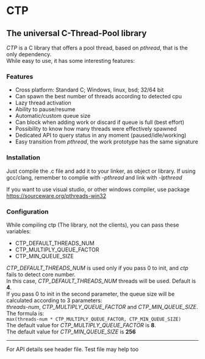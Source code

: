 # CTP
## The universal C-Thread-Pool library

*CTP* is a C library that offers a pool thread, based on _pthread_, that is the only dependency.\
While easy to use, it has some interesting features:

### Features
- Cross platform: Standard C; Windows, linux, bsd; 32/64 bit
- Can spawn the best number of threads according to detected cpu
- Lazy thread activation
- Ability to pause/resume
- Automatic/custom queue size
- Can block when adding work or discard if queue is full (best effort)
- Possibility to know how many threads were effectively spawned
- Dedicated API to query status in any moment (paused/idle/working)
- Easy transition from _pthread_, the work prototype has the same signature

### Installation
Just compile the .c file and add it to your linker, as object or library.
If using gcc/clang, remember to complie with _-pthread_ and link with _-lpthread_

If you want to use visual studio, or other windows compiler, use package
<https://sourceware.org/pthreads-win32>

### Configuration
While compiling ctp (The library, not the clients), you can pass these variables:
- CTP_DEFAULT_THREADS_NUM
- CTP_MULTIPLY_QUEUE_FACTOR
- CTP_MIN_QUEUE_SIZE

_CTP_DEFAULT_THREADS_NUM_ is used only if you pass 0 to init, and _ctp_ fails to detect core number.\
In this case, _CTP_DEFAULT_THREADS_NUM_ threads will be used. Default is **4**.\
If you pass 0 to init in the second parameter, the queue size will be calculated according to 3 parameters:\
_threads-num_, _CTP_MULTIPLY_QUEUE_FACTOR_ and _CTP_MIN_QUEUE_SIZE_. The formula is:\
```max(threads-num * CTP_MULTIPLY_QUEUE_FACTOR, CTP_MIN_QUEUE_SIZE)```\
The default value for _CTP_MULTIPLY_QUEUE_FACTOR_ is **8**.\
The default value for _CTP_MIN_QUEUE_SIZE_ is **256**

---

For API details see header file. Test file may help too

